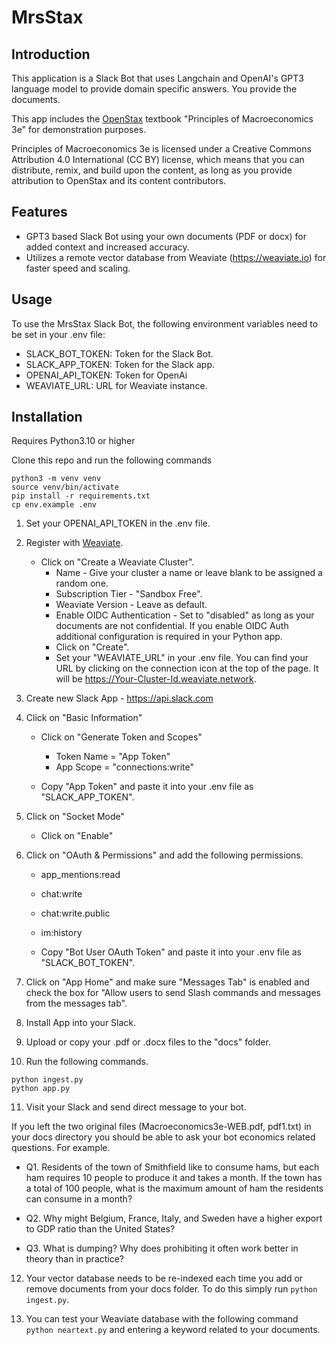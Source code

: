 # MrsStax

## Introduction
This application is a Slack Bot that uses Langchain and OpenAI's GPT3 language model to provide domain specific answers. You provide the documents. 

This app includes the [OpenStax](https://openstax.org) textbook "Principles of Macroeconomics 3e" for demonstration purposes.

Principles of Macroeconomics 3e is licensed under a Creative Commons Attribution 4.0 International (CC BY) license, which means that you can distribute, remix, and build upon the content, as long as you provide attribution to OpenStax and its content contributors.  

## Features
- GPT3 based Slack Bot using your own documents (PDF or docx) for added context and increased accuracy. 
- Utilizes a remote vector database from Weaviate (https://weaviate.io) for faster speed and scaling. 

## Usage
To use the MrsStax Slack Bot, the following environment variables need to be set in your .env file:
- SLACK_BOT_TOKEN: Token for the Slack Bot.
- SLACK_APP_TOKEN: Token for the Slack app.
- OPENAI_API_TOKEN: Token for OpenAi
- WEAVIATE_URL: URL for Weaviate instance. 

## Installation
Requires Python3.10 or higher

Clone this repo and run the following commands 

```
python3 -m venv venv
source venv/bin/activate
pip install -r requirements.txt
cp env.example .env
```

1. Set your OPENAI_API_TOKEN in the .env file.

2. Register with [Weaviate](https://auth.wcs.api.weaviate.io/auth/realms/SeMI/protocol/openid-connect/registrations?client_id=wcs&response_type=code&redirect_uri=https://console.weaviate.io/registration-login). 
   - Click on "Create a Weaviate Cluster". 
     - Name - Give your cluster a name or leave blank to be assigned a random one. 
     - Subscription Tier - "Sandbox Free". 
     - Weaviate Version - Leave as default. 
     - Enable OIDC Authentication - Set to "disabled" as long as your documents are not confidential.  If you enable OIDC Auth additional configuration is required in your Python app.   
     - Click on "Create".
     - Set your "WEAVIATE_URL" in your .env file.  You can find your URL by clicking on the connection icon at the top of the page. It will be https://Your-Cluster-Id.weaviate.network.

3. Create new Slack App - https://api.slack.com

4. Click on "Basic Information"
   - Click on "Generate Token and Scopes"
     - Token Name = "App Token"
     - App Scope = "connections:write"

   - Copy "App Token" and paste it into your .env file as "SLACK_APP_TOKEN". 

5. Click on "Socket Mode"
   - Click on "Enable"

6. Click on "OAuth & Permissions" and add the following permissions. 
   - app_mentions:read
   - chat:write
   - chat:write.public
   - im:history

   - Copy "Bot User OAuth Token" and paste it into your .env file as "SLACK_BOT_TOKEN". 

7. Click on "App Home" and make sure "Messages Tab" is enabled and check the box for "Allow users to send Slash commands and messages from the messages tab". 

8. Install App into your Slack. 

9. Upload or copy your .pdf or .docx files to the "docs" folder. 

10. Run the following commands.
 
   ```
   python ingest.py
   python app.py
   ```

11. Visit your Slack and send direct message to your bot. 

If you left the two original files (Macroeconomics3e-WEB.pdf, pdf1.txt) in your docs directory you should be able to ask your bot economics related questions. 
For example. 

  - Q1. Residents of the town of Smithfield like to consume hams, but each ham requires 10 people to produce it and takes a month. If the town has a total of 100 people, what is the maximum amount of ham the residents can consume in a month?

  - Q2. Why might Belgium, France, Italy, and Sweden have a higher export to GDP ratio than the United States? 

  - Q3. What is dumping? Why does prohibiting it often work better in theory than in practice?

12. Your vector database needs to be re-indexed each time you add or remove documents from your docs folder. To do this simply run 
```python ingest.py```. 

13. You can test your Weaviate database with the following command 
    ```python neartext.py``` 
    and entering a keyword related to your documents.  
